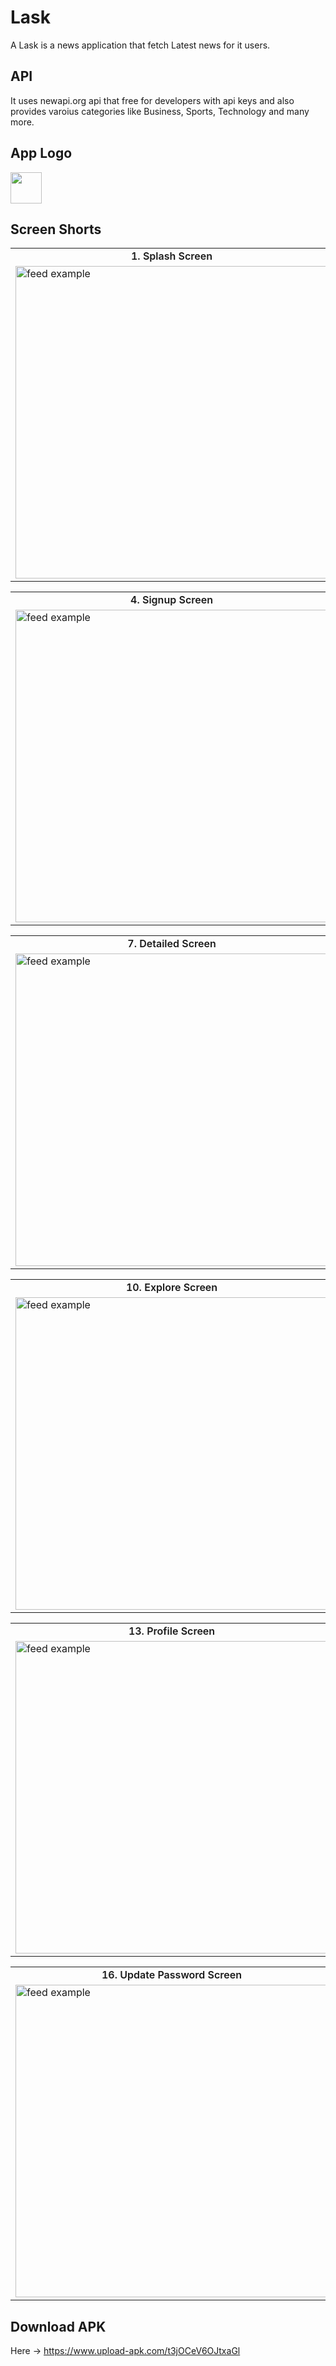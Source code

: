 # Lask 

A Lask is a news application that fetch Latest news for it users.
    
## API
It uses newapi.org api that free for developers with api keys
and also provides varoius categories like Business, Sports, Technology and many more.

## App Logo
<img src="https://iili.io/JHLMuUv.png" height="50px">
    
## Screen Shorts

<table align="center">
    <tr>
        <td align="center" style="font-weight: 600;">1. Splash Screen</td>
        <td align="center" style="font-weight: 600;">2. Login Screen</td>
        <td align="center" style="font-weight: 600;">3. Verification Screen</td>
            </tr>
            <tr>
        <td>
            <a target="_blank" rel="noopener noreferrer nofollow" href="https://iili.io/JHLOANf.md.jpg"><img src="https://iili.io/JHLOANf.md.jpg" alt="feed example" width="auto" height="500px" style="max-width: 100%;"></a>
        </td>
        <td>
            <a target="_blank" rel="noopener noreferrer nofollow" href="https://iili.io/JHQH8dP.md.jpg"><img src="https://iili.io/JHQH8dP.md.jpg" alt="feed example" width="auto" height="500px" style="max-width: 100%;"></a>
    
  </td>
        <td>
            <a target="_blank" rel="noopener noreferrer nofollow" href="https://iili.io/JHQH35F.md.jpg"><img src="https://iili.io/JHQH35F.md.jpg" alt="feed example" width="auto" height="500px" style="max-width: 100%;"></a>
    
  </td>
    </tr>
</table>
<table align="center">
    <tr>
        <td align="center" style="font-weight: 600;">4. Signup Screen</td>
        <td align="center" style="font-weight: 600;">5. Forget Screen</td>
        <td align="center" style="font-weight: 600;">6. Home Screen</td>
            </tr>
            <tr>
        <td>
            <a target="_blank" rel="noopener noreferrer nofollow" href="https://iili.io/JHQ21gp.md.jpg"><img src="https://iili.io/JHQ21gp.md.jpg" alt="feed example" width="auto" height="500px" style="max-width: 100%;"></a>
        </td>
        <td>
            <a target="_blank" rel="noopener noreferrer nofollow" href="https://iili.io/JHQ3vna.jpg"><img src="https://iili.io/JHQ3vna.jpg" alt="feed example" width="auto" height="500px" style="max-width: 100%;"></a>
    
 </td>
        <td>
            <a target="_blank" rel="noopener noreferrer nofollow" href="https://iili.io/JHQ3gFR.md.jpg"><img src="https://iili.io/JHQ3gFR.md.jpg" alt="feed example" width="auto" height="500px" style="max-width: 100%;"></a>
    
  </td>
    </tr>
</table>
<table align="center">
    <tr>
        <td align="center" style="font-weight: 600;">7. Detailed Screen</td>
        <td align="center" style="font-weight: 600;">8. Image Preview</td>
        <td align="center" style="font-weight: 600;">9. Bottom Icons[For Original Article]</td>
            </tr>
            <tr>
        <td>
            <a target="_blank" rel="noopener noreferrer nofollow" href="https://iili.io/JHQF2te.md.jpg"><img src="https://iili.io/JHQF2te.md.jpg" alt="feed example" width="auto" height="500px" style="max-width: 100%;"></a>
        </td>
        <td>
            <a target="_blank" rel="noopener noreferrer nofollow" href="https://iili.io/JHQFTDF.jpg"><img src="https://iili.io/JHQFTDF.jpg" alt="feed example" width="auto" height="500px" style="max-width: 100%;"></a>
    
 </td>
        <td>
            <a target="_blank" rel="noopener noreferrer nofollow" href="https://iili.io/JHQF5iJ.jpg"><img src="https://iili.io/JHQF5iJ.jpg" alt="feed example" width="auto" height="500px" style="max-width: 100%;"></a>
    
  </td>
    </tr>
</table>
<table align="center">
    <tr>
        <td align="center" style="font-weight: 600;">10. Explore Screen</td>
        <td align="center" style="font-weight: 600;">11. Detailed Screen</td>
        <td align="center" style="font-weight: 600;">12. Bookmark Screen</td>
            </tr>
            <tr>
        <td>
            <a target="_blank" rel="noopener noreferrer nofollow" href="https://iili.io/JHQF1RI.jpg"><img src="https://iili.io/JHQF1RI.jpg" alt="feed example" width="auto" height="500px" style="max-width: 100%;"></a>
        </td>
        <td>
            <a target="_blank" rel="noopener noreferrer nofollow" href="https://iili.io/JHQFWVs.jpg"><img src="https://iili.io/JHQFWVs.jpg" alt="feed example" width="auto" height="500px" style="max-width: 100%;"></a>
    
 </td>
        <td>
            <a target="_blank" rel="noopener noreferrer nofollow" href="https://iili.io/JHQFNUl.jpg"><img src="https://iili.io/JHQFNUl.jpg" alt="feed example" width="auto" height="500px" style="max-width: 100%;"></a>
    
  </td>
    </tr>
</table>
<table align="center">
    <tr>
        <td align="center" style="font-weight: 600;">13. Profile Screen</td>
        <td align="center" style="font-weight: 600;">14. My Account Screen</td>
        <td align="center" style="font-weight: 600;">15. Editprofile Screen</td>
            </tr>
            <tr>
        <td>
            <a target="_blank" rel="noopener noreferrer nofollow" href="https://iili.io/JHQF6fj.md.jpg"><img src="https://iili.io/JHQF6fj.md.jpg" alt="feed example" width="auto" height="500px" style="max-width: 100%;"></a>
        </td>
        <td>
            <a target="_blank" rel="noopener noreferrer nofollow" href="https://iili.io/JHQFZOP.jpg"><img src="https://iili.io/JHQFZOP.jpg" alt="feed example" width="auto" height="500px" style="max-width: 100%;"></a>
    
 </td>
        <td>
            <a target="_blank" rel="noopener noreferrer nofollow" href="https://iili.io/JHQKH0v.jpg"><img src="https://iili.io/JHQKH0v.jpg" alt="feed example" width="auto" height="500px" style="max-width: 100%;"></a>
    
  </td>
    </tr>
</table>
<table align="center">
    <tr>
        <td align="center" style="font-weight: 600;">16. Update Password Screen</td>
        <td align="center" style="font-weight: 600;">17. Offline Articles Screen</td>
        <td align="center" style="font-weight: 600;">18. Logout</td>
            </tr>
            <tr>
        <td>
            <a target="_blank" rel="noopener noreferrer nofollow" href="https://iili.io/JHQKFeI.jpg"><img src="https://iili.io/JHQKFeI.jpg" alt="feed example" width="auto" height="500px" style="max-width: 100%;"></a>
        </td>
        <td>
            <a target="_blank" rel="noopener noreferrer nofollow" href="https://iili.io/JHQKCss.jpg"><img src="https://iili.io/JHQKCss.jpg" alt="feed example" width="auto" height="500px" style="max-width: 100%;"></a>
    
 </td>
        <td>
            <a target="_blank" rel="noopener noreferrer nofollow" href="https://iili.io/JHQKAeS.md.jpg""><img src="https://iili.io/JHQKAeS.md.jpg" alt="feed example" width="auto" height="500px" style="max-width: 100%;"></a>
    
  </td>
    </tr>
</table>

## Download APK
Here -> https://www.upload-apk.com/t3jOCeV6OJtxaGl

